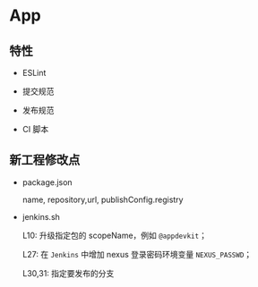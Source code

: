 # App

## 特性

- ESLint

- 提交规范

- 发布规范

- CI 脚本

## 新工程修改点

- package.json

  name, repository,url, publishConfig.registry

- jenkins.sh

  L10: 升级指定包的 scopeName，例如 `@appdevkit`；

  L27: 在 `Jenkins` 中增加 nexus 登录密码环境变量 `NEXUS_PASSWD`；

  L30,31: 指定要发布的分支
